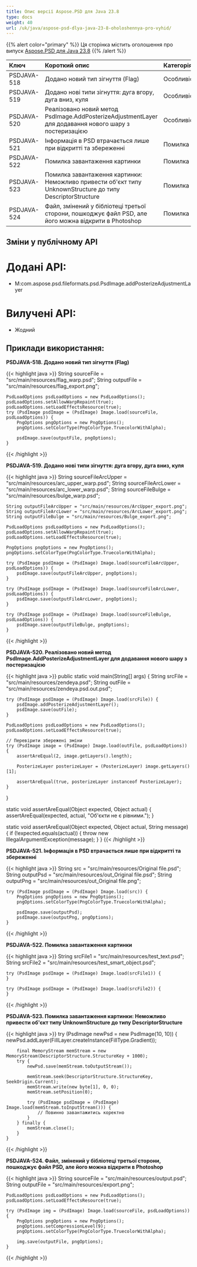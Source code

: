 ```yaml
---
title: Опис версії Aspose.PSD для Java 23.8
type: docs
weight: 40
url: /uk/java/aspose-psd-dlya-java-23-8-oholoshennya-pro-vyhid/
---
```


{{% alert color="primary" %}} Ця сторінка містить оголошення про випуск [Aspose.PSD для Java 23.8](https://downloads.aspose.com/psd/java/new-releases/aspose.psd-for-java-23.8/) {{% /alert %}}

| **Ключ**    | **Короткий опис**                                                                                                                               | **Категорія** |
|:------------|:-------------------------------------------------------------------------------------------------------------------------------------------------|:-------------|
| PSDJAVA-518 | Додано новий тип зігнуття (Flag)                                                                                                                 | Особливість  |
| PSDJAVA-519 | Додано нові типи зігнуття: дуга вгору, дуга вниз, куля                                                                                           | Особливість  |
| PSDJAVA-520 | Реалізовано новий метод PsdImage.AddPosterizeAdjustmentLayer для додавання нового шару з постеризацією                                        | Особливість  |
| PSDJAVA-521 | Інформація в PSD втрачається лише при відкритті та збереженні                                                                                    | Помилка      |
| PSDJAVA-522 | Помилка завантаження картинки                                                                                                                   | Помилка      |
| PSDJAVA-523 | Помилка завантаження картинки: Неможливо привести об'єкт типу UnknownStructure до типу DescriptorStructure                                       | Помилка      |
| PSDJAVA-524 | Файл, змінений у бібліотеці третьої сторони, пошкоджує файл PSD, але його можна відкрити в Photoshop                                         | Помилка      |

## **Зміни у публічному API**
# **Додані API:**

- M:com.aspose.psd.fileformats.psd.PsdImage.addPosterizeAdjustmentLayer

# **Вилучені API:**

- Жодний

## **Приклади використання:**

**PSDJAVA-518. Додано новий тип зігнуття (Flag)**

{{< highlight java >}}
    String sourceFile = "src/main/resources/flag_warp.psd";
    String outputFile = "src/main/resources/flag_export.png";

    PsdLoadOptions psdLoadOptions = new PsdLoadOptions();
    psdLoadOptions.setAllowWarpRepaint(true);
    psdLoadOptions.setLoadEffectsResource(true);
    try (PsdImage psdImage = (PsdImage) Image.load(sourceFile, psdLoadOptions)) {
        PngOptions pngOptions = new PngOptions();
        pngOptions.setColorType(PngColorType.TruecolorWithAlpha);

        psdImage.save(outputFile, pngOptions);
    }
{{< /highlight >}}

**PSDJAVA-519. Додано нові типи зігнуття: дуга вгору, дуга вниз, куля**

{{< highlight java >}}
    String sourceFileArcUpper = "src/main/resources/arc_upper_warp.psd";
    String sourceFileArcLower = "src/main/resources/arc_lower_warp.psd";
    String sourceFileBulge = "src/main/resources/bulge_warp.psd";

    String outputFileArcUpper = "src/main/resources/ArcUpper_export.png";
    String outputFileArcLower = "src/main/resources/ArcLower_export.png";
    String outputFileBulge = "src/main/resources/Bulge_export.png";

    PsdLoadOptions psdLoadOptions = new PsdLoadOptions();
    psdLoadOptions.setAllowWarpRepaint(true);
    psdLoadOptions.setLoadEffectsResource(true);

    PngOptions pngOptions = new PngOptions();
    pngOptions.setColorType(PngColorType.TruecolorWithAlpha);

    try (PsdImage psdImage = (PsdImage) Image.load(sourceFileArcUpper, psdLoadOptions)) {
        psdImage.save(outputFileArcUpper, pngOptions);
    }

    try (PsdImage psdImage = (PsdImage) Image.load(sourceFileArcLower, psdLoadOptions)) {
        psdImage.save(outputFileArcLower, pngOptions);
    }

    try (PsdImage psdImage = (PsdImage) Image.load(sourceFileBulge, psdLoadOptions)) {
        psdImage.save(outputFileBulge, pngOptions);
    }
{{< /highlight >}}

**PSDJAVA-520. Реалізовано новий метод PsdImage.AddPosterizeAdjustmentLayer для додавання нового шару з постеризацією**

{{< highlight java >}}
public static void main(String[] args) {
    String srcFile = "src/main/resources/zendeya.psd";
    String outFile = "src/main/resources/zendeya.psd.out.psd";

    try (PsdImage psdImage = (PsdImage) Image.load(srcFile)) {
        psdImage.addPosterizeAdjustmentLayer();
        psdImage.save(outFile);
    }

    PsdLoadOptions psdLoadOptions = new PsdLoadOptions();
    psdLoadOptions.setLoadEffectsResource(true);

    // Перевірити збережені зміни
    try (PsdImage image = (PsdImage) Image.load(outFile, psdLoadOptions)) {
        assertAreEqual(2, image.getLayers().length);

        PosterizeLayer posterizeLayer = (PosterizeLayer) image.getLayers()[1];

        assertAreEqual(true, posterizeLayer instanceof PosterizeLayer);
    }
}

static void assertAreEqual(Object expected, Object actual) {
    assertAreEqual(expected, actual, "Об'єкти не є рівними.");
}

static void assertAreEqual(Object expected, Object actual, String message) {
    if (!expected.equals(actual)) {
        throw new IllegalArgumentException(message);
    }
}
{{< /highlight >}}

**PSDJAVA-521. Інформація в PSD втрачається лише при відкритті та збереженні**

{{< highlight java >}}
    String src = "src/main/resources/Original file.psd";
    String outputPsd = "src/main/resources/out_Original file.psd";
    String outputPng = "src/main/resources/out_Original file.png";

    try (PsdImage psdImage = (PsdImage) Image.load(src)) {
        PngOptions pngOptions = new PngOptions();
        pngOptions.setColorType(PngColorType.TruecolorWithAlpha);

        psdImage.save(outputPsd);
        psdImage.save(outputPng, pngOptions);
    }
{{< /highlight >}}

**PSDJAVA-522. Помилка завантаження картинки**

{{< highlight java >}}
    String srcFile1 = "src/main/resources/test_text.psd";
    String srcFile2 = "src/main/resources/test_smart_object.psd";

    try (PsdImage psdImage = (PsdImage) Image.load(srcFile1)) {
    }

    try (PsdImage psdImage = (PsdImage) Image.load(srcFile2)) {
    }
{{< /highlight >}}

**PSDJAVA-523. Помилка завантаження картинки: Неможливо привести об'єкт типу UnknownStructure до типу DescriptorStructure**

{{< highlight java >}}
   try (PsdImage newPsd = new PsdImage(10, 10)) {
        newPsd.addLayer(FillLayer.createInstance(FillType.Gradient));

        final MemoryStream memStream = new MemoryStream(DescriptorStructure.StructureKey + 1000);
        try {
            newPsd.save(memStream.toOutputStream());

            memStream.seek(DescriptorStructure.StructureKey, SeekOrigin.Current);
            memStream.write(new byte[1], 0, 0);
            memStream.setPosition(0);

            try (PsdImage psdImage = (PsdImage) Image.load(memStream.toInputStream())) {
                // Повинно завантажитись коректно
            }
        } finally {
            memStream.close();
        }
    }
{{< /highlight >}}

**PSDJAVA-524. Файл, змінений у бібліотеці третьої сторони, пошкоджує файл PSD, але його можна відкрити в Photoshop**

{{< highlight java >}}
    String sourceFile = "src/main/resources/output.psd";
    String outputFile = "src/main/resources/export.png";

    PsdLoadOptions psdLoadOptions = new PsdLoadOptions();
    psdLoadOptions.setLoadEffectsResource(true);

    try (PsdImage img = (PsdImage) Image.load(sourceFile, psdLoadOptions)) {
        PngOptions pngOptions = new PngOptions();
        pngOptions.setCompressionLevel(9);
        pngOptions.setColorType(PngColorType.TruecolorWithAlpha);

        img.save(outputFile, pngOptions);
    }
{{< /highlight >}}
